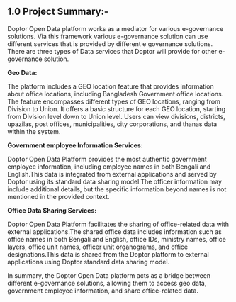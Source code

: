 ## **1.0 Project Summary:-**

Doptor Open Data platform works as a mediator for various e-governance solutions. Via this framework various e-governance solution can use different services that is provided by different e governance solutions. There are three types of Data services that Doptor will provide for other e-governance solution.

**Geo Data:**

The platform includes a GEO location feature that provides information about office locations, including Bangladesh Government office locations. The feature encompasses different types of GEO locations, ranging from Division to Union. It offers a basic structure for each GEO location, starting from Division level down to Union level. Users can view divisions, districts, upazilas, post offices, municipalities, city corporations, and thanas data within the system.

**Government employee Information Services:**

Doptor Open Data Platform provides the most authentic government employee information, including employee names in both Bengali and English.This data is integrated from external applications and served by Doptor using its standard data sharing model.The officer information may include additional details, but the specific information beyond names is not mentioned in the provided context.

**Office Data Sharing Services:**

Doptor Open Data Platform facilitates the sharing of office-related data with external applications.The shared office data includes information such as office names in both Bengali and English, office IDs, ministry names, office layers, office unit names, officer unit organograms, and office designations.This data is shared from the Doptor platform to external applications using Doptor standard data sharing model.

In summary, the Doptor Open Data platform acts as a bridge between different e-governance solutions, allowing them to access geo data, government employee information, and share office-related data.
